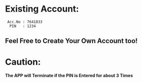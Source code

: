 # Existing Account:
     Acc.No : 7641833
      PIN   : 1234
## Feel Free to Create Your Own Account too!
# Caution:
####   The APP will Terminate if the PIN is Entered for about 3 Times
